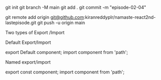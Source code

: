 git init
git branch -M main
git add .
git commit -m "episode-02-04"

git remote add origin git@github.com:kiranreddyplr/namaste-react2nd-lastepisode.git
git push -u origin main

Two types of Export /Import

Default Export/Import

export Default component;
import component from 'path';


Named export/import

export const component;
import component from 'path';